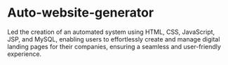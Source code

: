 # Auto-website-generator
Led the creation of an automated system using HTML, CSS, JavaScript, JSP, and MySQL, enabling users to effortlessly create and manage digital landing pages for their companies, ensuring a seamless and user-friendly experience.
